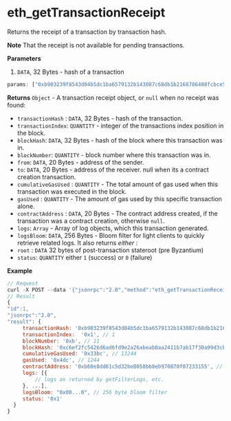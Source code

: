 # eth\_getTransactionReceipt

Returns the receipt of a transaction by transaction hash.

**Note** That the receipt is not available for pending transactions.

**Parameters**

1. `DATA`, 32 Bytes - hash of a transaction

```js
params: ["0xb903239f8543d04b5dc1ba6579132b143087c68db1b2168786408fcbce568238"]
```

**Returns** `Object` - A transaction receipt object, or `null` when no receipt was found:

* `transactionHash` : `DATA`, 32 Bytes - hash of the transaction.
* `transactionIndex`: `QUANTITY` - integer of the transactions index position in the block.
* `blockHash`: `DATA`, 32 Bytes - hash of the block where this transaction was in.
* `blockNumber`: `QUANTITY` - block number where this transaction was in.
* `from`: `DATA`, 20 Bytes - address of the sender.
* `to`: `DATA`, 20 Bytes - address of the receiver. null when its a contract creation transaction.
* `cumulativeGasUsed` : `QUANTITY` - The total amount of gas used when this transaction was executed in the block.
* `gasUsed` : `QUANTITY` - The amount of gas used by this specific transaction alone.
* `contractAddress` : `DATA`, 20 Bytes - The contract address created, if the transaction was a contract creation, otherwise `null`.
* `logs`: `Array` - Array of log objects, which this transaction generated.
* `logsBloom`: `DATA`, 256 Bytes - Bloom filter for light clients to quickly retrieve related logs. It also returns _either_ :
* `root` : `DATA` 32 bytes of post-transaction stateroot (pre Byzantium)
* `status`: `QUANTITY` either `1` (success) or `0` (failure)

**Example**

```js
// Request
curl -X POST --data '{"jsonrpc":"2.0","method":"eth_getTransactionReceipt","params":["0xb903239f8543d04b5dc1ba6579132b143087c68db1b2168786408fcbce568238"],"id":1}'
// Result
{
"id":1,
"jsonrpc":"2.0",
"result": {
     transactionHash: '0xb903239f8543d04b5dc1ba6579132b143087c68db1b2168786408fcbce568238',
     transactionIndex:  '0x1', // 1
     blockNumber: '0xb', // 11
     blockHash: '0xc6ef2fc5426d6ad6fd9e2a26abeab0aa2411b7ab17f30a99d3cb96aed1d1055b',
     cumulativeGasUsed: '0x33bc', // 13244
     gasUsed: '0x4dc', // 1244
     contractAddress: '0xb60e8dd61c5d32be8058bb8eb970870f07233155', // or null, if none was created
     logs: [{
         // logs as returned by getFilterLogs, etc.
     }, ...],
     logsBloom: "0x00...0", // 256 byte bloom filter
     status: '0x1'
  }
}
```
